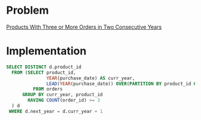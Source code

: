 # Problem

[Products With Three or More Orders in Two Consecutive Years](https://leetcode.com/problems/products-with-three-or-more-orders-in-two-consecutive-years/)

# Implementation

```sql
SELECT DISTINCT d.product_id
  FROM (SELECT product_id,
               YEAR(purchase_date) AS curr_year,
               LEAD(YEAR(purchase_date)) OVER(PARTITION BY product_id ORDER BY YEAR(purchase_date)) AS next_year
          FROM orders
      GROUP BY curr_year, product_id
        HAVING COUNT(order_id) >= 3
  ) d
 WHERE d.next_year = d.curr_year + 1
```
